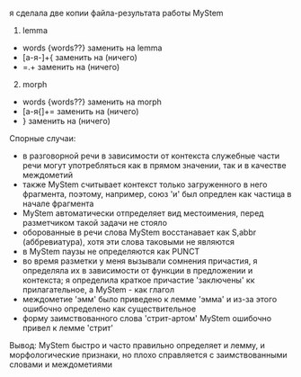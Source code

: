 я сделала две копии файла-результата работы MyStem
1. lemma
- words {words\?\?} заменить на lemma
- [а-я-]+{ заменить на (ничего)
- =.+ заменить на (ничего)

2. morph
- words {words\?\?} заменить на morph
- [а-я{]+= заменить на (ничего)
- } заменить на (ничего)

Спорные случаи:
- в разговорной речи в зависимости от контекста служебные части речи могут употребляться как в прямом значении, так и в качестве междометий
- также MyStem считывает контекст только загруженного в него фрагмента, поэтому, например, союз 'и' был опредлен как частица в начале фрагмента
- MyStem автоматически отпределяет вид местоимения, перед разметчиком такой задачи не стояло
- оборованные в речи слова MyStem восстанавает как S,abbr (аббревиатура),
хотя эти слова таковыми не являются
- в MyStem паузы не определяются как PUNCT
- во время разметки у меня вызывали сомнения причастия, я определяла их в зависимости от функции в предложении и контекста; я определила краткое причастие 'заключены' кк прилагательное, а MyStem - как глагол
- междометие 'эмм' было приведено к лемме 'эмма' и из-за этого ошибочно определено как существительное
- форму заимствованного слова 'стрит-артом' MyStem ошибочно привел к лемме 'стрит'

Вывод: MyStem быстро и часто правильно определяет и лемму, и морфологические признаки, но плохо справляется с заимствованными словами и междометиями
